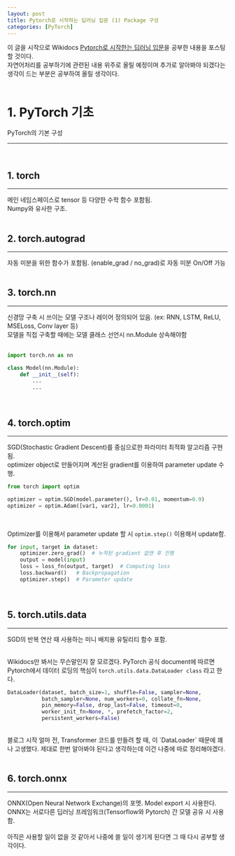 ```yaml
---
layout: post
title: Pytorch로 시작하는 딥러닝 입문 (1) Package 구성
categories: [PyTorch]
---
```


이 글을 시작으로 Wikidocs [Pytorch로 시작한는 딥러닝 입문](https://wikidocs.net/book/2788)을 공부한 내용을 포스팅할 것이다.  
자연어처리를 공부하기에 관련된 내용 위주로 올릴 예정이며 추가로 알아봐야 되겠다는 생각이 드는 부분은 공부하여 올릴 생각이다.  <br>  <br>

# __1. PyTorch 기초__
PyTorch의 기본 구성

---
<br>

## 1. torch
---
메인 네임스페이스로 tensor 등 다양한 수학 함수 포함됨.<br>
Numpy와 유사한 구조.<br><br>

## 2. torch.autograd
---
자동 미분을 위한 함수가 포함됨. (enable_grad / no_grad)로 자동 미분 On/Off 가능<br><br>

## 3. torch.nn
---
신경망 구축 시 쓰이는 모델 구조나 레이어 정의되어 있음. (ex: RNN, LSTM, ReLU, MSELoss, Conv layer 등)<br>
모델을 직접 구축할 때에는 모델 클래스 선언시 nn.Module 상속해야함 
<br><br>

```python
import torch.nn as nn

class Model(nn.Module):
    def __init__(self):
        ...
        ...
```

<br>

## 4. torch.optim
---
SGD(Stochastic Gradient Descent)를 중심으로한 파라미터 최적화 알고리즘 구현됨.<br>
optimizer object로 만들어지며 계산된 gradient를 이용하여 parameter update 수행. <br>
```python
from torch import optim

optimizer = optim.SGD(model.parameter(), lr=0.01, momentum=0.9)
optimizer = optim.Adam([var1, var2], lr=0.0001)
```
<br>

Optimizer를 이용해서 parameter update 할 시 `optim.step()` 이용해서 update함.
```python
for input, target in dataset:
    optimizer.zero_grad()  # 누적된 gradient 없앤 후 진행
    output = model(input)
    loss = loss_fn(output, target)  # Computing loss
    loss.backward()   # Backpropagation
    optimizer.step()  # Parameter update
```
<br>

## 5. torch.utils.data
---
SGD의 반복 연산 때 사용하는 미니 배치용 유틸리티 함수 포함.<br>
<br>

Wikidocs만 봐서는 무슨말인지 잘 모르겠다. PyTorch 공식 document에 따르면 Pytorch에서 데이터 로딩의 핵심이 `torch.utils.data.DataLoader class` 라고 한다.
```python
DataLoader(dataset, batch_size=1, shuffle=False, sampler=None,
           batch_sampler=None, num_workers=0, collate_fn=None,
           pin_memory=False, drop_last=False, timeout=0,
           worker_init_fn=None, *, prefetch_factor=2,
           persistent_workers=False)
```
<br>
블로그 시작 얼마 전, Transformer 코드를 만들려 할 때, 이 `DataLoader` 때문에 꽤나 고생했다. 제대로 한번 알아봐야 된다고 생각하는데 이건 나중에 따로 정리해야겠다.
<br>
<br>

## 6. torch.onnx
---
ONNX(Open Neural Network Exchange)의 포멧. Model export 시 사용한다. ONNX는 서로다른 딥러닝 프레임워크(Tensorflow와 Pytorch) 간 모델 공유 시 사용함.<br><br>
아직은 사용할 일이 없을 것 같아서 나중에 쓸 일이 생기게 된다면 그 때 다시 공부할 생각이다.